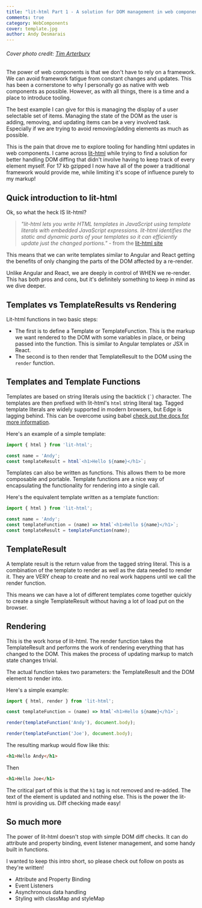 ```yaml
---
title: "lit-html Part 1 - A solution for DOM management in web components"
comments: true
category: WebComponents
cover: template.jpg
author: Andy Desmarais
---
```


###### Cover photo credit: [Tim Arterbury](https://unsplash.com/@tim_arterbury)

The power of web components is that we don't have to rely on a framework. We can avoid framework fatigue from constant changes and updates. This has been a cornerstone to why I personally go as native with web components as possible. However, as with all things, there is a time and a place to introduce tooling.

The best example I can give for this is managing the display of a user selectable set of items. Managing the state of the DOM as the user is adding, removing, and updating items can be a very involved task. Especially if we are trying to avoid removing/adding elements as much as possible.

This is the pain that drove me to explore tooling for handling html updates in web components. I came across [lit-html](https://lit-html.polymer-project.org/guide) while trying to find a solution for better handling DOM diffing that didn't involve having to keep track of every element myself. For 17 kb gzipped I now have all of the power a traditional framework would provide me, while limiting it's scope of influence purely to my markup!

## Quick introduction to lit-html

Ok, so what the heck IS lit-html?

> *"lit-html lets you write HTML templates in JavaScript using template literals with embedded JavaScript expressions. lit-html identifies the static and dynamic parts of your templates so it can efficiently update just the changed portions."* - from the [lit-html site](https://lit-html.polymer-project.org/guide)

This means that we can write templates similar to Angular and React getting the benefits of only changing the parts of the DOM affected by a re-render.

Unlike Angular and React, we are deeply in control of WHEN we re-render. This has both pros and cons, but it's definitely something to keep in mind as we dive deeper.

## Templates vs TemplateResults vs Rendering

Lit-html functions in two basic steps:

- The first is to define a Template or TemplateFunction. This is the markup we want rendered to the DOM with some variables in place, or being passed into the function. This is similar to Angular templates or JSX in React.
- The second is to then render that TemplateResult to the DOM using the `render` function.

## Templates and Template Functions

Templates are based on string literals using the backtick (`` ` ``) character. The templates are then prefixed with lit-html's `html` string literal tag. Tagged template literals are widely supported in modern browsers, but Edge is lagging behind. This can be overcome using babel [check out the docs for more information](https://lit-html.polymer-project.org/guide/tools).

Here's an example of a simple template:

```javascript
import { html } from 'lit-html';

const name = 'Andy';
const templateResult = html`<h1>Hello ${name}</h1>`;
```

Templates can also be written as functions. This allows them to be more composable and portable. Template functions are a nice way of encapsulating the functionality for rendering into a single call.

Here's the equivalent template written as a template function:

```javascript
import { html } from 'lit-html';

const name = 'Andy';
const templateFunction = (name) => html`<h1>Hello ${name}</h1>`;
const templateResult = templateFunction(name);
```

## TemplateResult

A template result is the return value from the tagged string literal. This is a combination of the template to render as well as the data needed to render it. They are VERY cheap to create and no real work happens until we call the render function.

This means we can have a lot of different templates come together quickly to create a single TemplateResult without having a lot of load put on the browser.

## Rendering

This is the work horse of lit-html. The render function takes the TemplateResult and performs the work of rendering everything that has changed to the DOM. This makes the process of updating markup to match state changes trivial.

The actual function takes two parameters: the TemplateResult and the DOM element to render into.

Here's a simple example:

```javascript
import { html, render } from 'lit-html';

const templateFunction = (name) => html`<h1>Hello ${name}</h1>`;

render(templateFunction('Andy'), document.body);

render(templateFunction('Joe'), document.body);
```

The resulting markup would flow like this:

```html
<h1>Hello Andy</h1>
```

Then

```html
<h1>Hello Joe</h1>
```

The critical part of this is that the `h1` tag is not removed and re-added. The text of the element is updated and nothing else. This is the power the lit-html is providing us. Diff checking made easy!

## So much more

The power of lit-html doesn't stop with simple DOM diff checks. It can do attribute and property binding, event listener management, and some handy built in functions.

I wanted to keep this intro short, so please check out follow on posts as they're written!

- Attribute and Property Binding
- Event Listeners
- Asynchronous data handling
- Styling with classMap and styleMap
